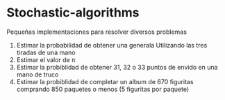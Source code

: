 # Stochastic-algorithms
Pequeñas implementaciones para resolver diversos problemas


<ol>
<li>Estimar la probabilidad de obtener una generala Utilizando las tres tiradas de una mano</li>
<li>Estimar el valor de π</li>
<li>Estimar la probiblidad de obtener 31, 32 o 33 puntos de envido en una mano de truco</li>
<li>Estimar la probiblidad de completar un album de 670 figuritas comprando 850 paquetes o menos (5 figuritas por paquete)</li>
</ol>




